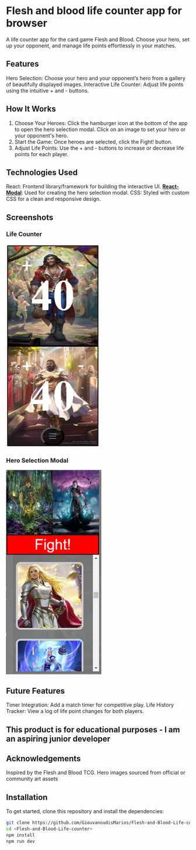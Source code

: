 # Flesh and blood life counter app for browser

A life counter app for the card game Flesh and Blood.
Choose your hero, set up your opponent, and manage life points effortlessly in your matches.

## Features

Hero Selection: Choose your hero and your opponent’s hero from a gallery of beautifully displayed images.
Interactive Life Counter: Adjust life points using the intuitive + and - buttons.

## How It Works

1. Choose Your Heroes:
   Click the hamburger icon at the bottom of the app to open the hero selection modal.
   Click on an image to set your hero or your opponent's hero.
2. Start the Game:
   Once heroes are selected, click the Fight! button.
3. Adjust Life Points:
   Use the + and - buttons to increase or decrease life points for each player.

## Technologies Used

React: Frontend library/framework for building the interactive UI.
**[React-Modal](https://github.com/reactjs/react-modal)**: Used for creating the hero selection modal.
CSS: Styled with custom CSS for a clean and responsive design.

## Screenshots

### Life Counter

![Life Counter](Screenshots/READMEscreenshotUI.png)

### Hero Selection Modal

![Hero Selection Modal](Screenshots/READMEscreenshotModal.png)

## Future Features

Timer Integration: Add a match timer for competitive play.
Life History Tracker: View a log of life point changes for both players.

## This product is for educational purposes - I am an aspiring junior developer

## Acknowledgements

Inspired by the Flesh and Blood TCG.
Hero images sourced from official or community art assets

## Installation

To get started, clone this repository and install the dependencies:

```bash
git clone https://github.com/GiouvanoudisMarios/Flesh-and-Blood-Life-counter
cd <Flesh-and-Blood-Life-counter>
npm install
npm run dev
```
